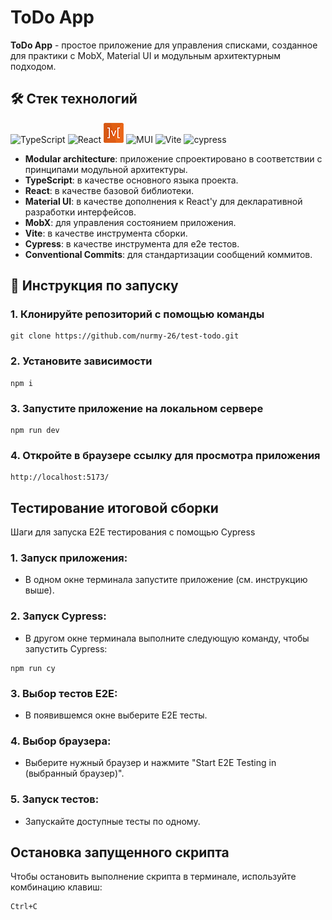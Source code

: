 # ToDo App

**ToDo App** - простое приложение для управления списками, созданное для практики с MobX, Material UI и модульным архитектурным подходом.

## 🛠️ Стек технологий

![TypeScript](https://img.shields.io/badge/typescript-%23007ACC.svg?style=for-the-badge&logo=typescript&logoColor=white)
![React](https://img.shields.io/badge/react-%2320232a.svg?style=for-the-badge&logo=react&logoColor=%2361DAFB)
![MobX](./public/mobx-icon-32.png)
![MUI](https://img.shields.io/badge/MUI-%230081CB.svg?style=for-the-badge&logo=mui&logoColor=white)
![Vite](https://img.shields.io/badge/vite-%23646CFF.svg?style=for-the-badge&logo=vite&logoColor=white)
![cypress](https://img.shields.io/badge/-cypress-%23E5E5E5?style=for-the-badge&logo=cypress&logoColor=058a5e)

- **Modular architecture**: приложение спроектировано в соответствии с принципами модульной архитектуры.
- **TypeScript**: в качестве основного языка проекта.
- **React**: в качестве базовой библиотеки.
- **Material UI**: в качестве дополнения к React'у для декларативной разработки интерфейсов.
- **MobX**: для управления состоянием приложения.
- **Vite**: в качестве инструмента сборки.
- **Cypress**: в качестве инструмента для e2e тестов.
- **Conventional Commits**: для стандартизации сообщений коммитов.

## 🚀 Инструкция по запуску

### 1. Клонируйте репозиторий с помощью команды

```shell
git clone https://github.com/nurmy-26/test-todo.git
```

### 2. Установите зависимости

```shell
npm i
```

### 3. Запустите приложение на локальном сервере

```shell
npm run dev
```

### 4. Откройте в браузере ссылку для просмотра приложения

```shell
http://localhost:5173/
```

## Тестирование итоговой сборки

Шаги для запуска E2E тестирования с помощью Cypress

### 1. Запуск приложения:

- В одном окне терминала запустите приложение (см. инструкцию выше).

### 2. Запуск Cypress:

- В другом окне терминала выполните следующую команду, чтобы запустить Cypress:

```shell
npm run cy
```

### 3. Выбор тестов E2E:

- В появившемся окне выберите E2E тесты.

### 4. Выбор браузера:

- Выберите нужный браузер и нажмите "Start E2E Testing in (выбранный браузер)".

### 5. Запуск тестов:

- Запускайте доступные тесты по одному.

## Остановка запущенного скрипта

Чтобы остановить выполнение скрипта в терминале, используйте комбинацию клавиш:

```shell
Ctrl+C
```
